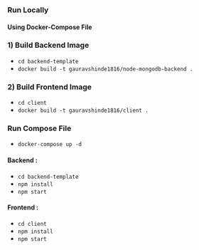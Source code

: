 
### Run Locally

#### Using Docker-Compose File

### 1) Build Backend Image
- `cd backend-template`
- `docker build -t gauravshinde1816/node-mongodb-backend .`

### 2) Build Frontend Image
- `cd client`
- `docker build -t gauravshinde1816/client .`

### Run Compose File
- `docker-compose up -d`


#### Backend : 

- `cd backend-template`
- `npm install`
- `npm start`


#### Frontend :

- `cd client`
- `npm install`
- `npm start`

